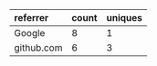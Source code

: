 | referrer   | count | uniques |
| :--------- | :---- | :------ |
| Google     | 8     | 1       |
| github.com | 6     | 3       |